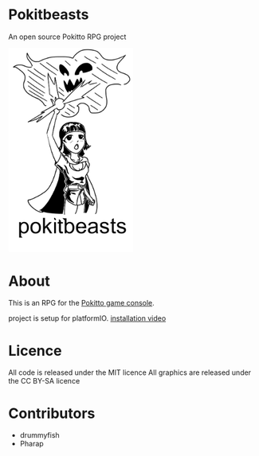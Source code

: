 # Pokitbeasts
An open source Pokitto RPG project

<img src="img/pokitbeasts.png" alt="drawing" width="250px"/>

# About
This is an RPG for the [Pokitto game console](https://www.pokitto.com/).

project is setup for platformIO. [installation video](https://www.fokdat.tk/PokittoIO-tutorial.mp4)


# Licence
All code is released under the MIT licence
All graphics are released under the CC BY-SA licence

# Contributors
* drummyfish
* Pharap
